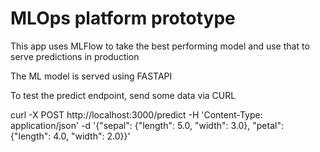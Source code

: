 # MLOps platform prototype
This app uses MLFlow to take the best performing model and use that to serve predictions in 
production

The ML model is served using FASTAPI

To test the predict endpoint, send some data via CURL

curl -X POST http://localhost:3000/predict -H 'Content-Type: application/json' -d '{"sepal": {"length": 5.0, "width": 3.0}, "petal": {"length": 4.0, "width": 2.0}}'